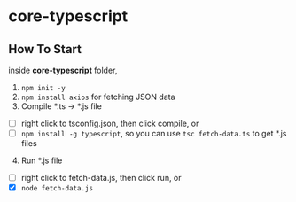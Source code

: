 # core-typescript


## How To Start

inside **core-typescript** folder,
1. `npm init -y`
2. `npm install axios` for fetching JSON data
3. Compile *.ts -> *.js file
  - [ ] right click to tsconfig.json, then click compile, or
  - [ ] `npm install -g typescript`, so you can use `tsc fetch-data.ts` to get *.js files
4. Run *.js file 
  - [ ] right click to fetch-data.js, then click run, or
  - [x] `node fetch-data.js`
